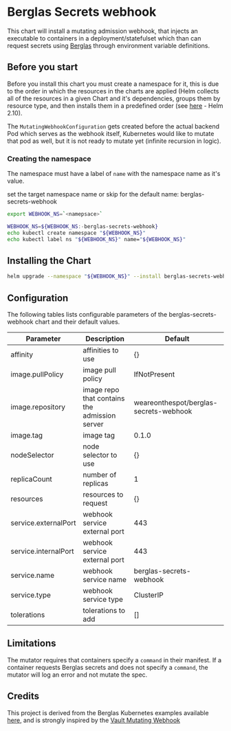 # Berglas Secrets webhook

This chart will install a mutating admission webhook, that injects an executable to containers in a deployment/statefulset which than can request secrets using [Berglas](https://github.com/GoogleCloudPlatform/berglas) through environment variable definitions.

## Before you start

Before you install this chart you must create a namespace for it, this is due to the order in which the resources in the charts are applied (Helm collects all of the resources in a given Chart and it's dependencies, groups them by resource type, and then installs them in a predefined order (see [here](https://github.com/helm/helm/blob/release-2.10/pkg/tiller/kind_sorter.go#L29) - Helm 2.10).

The `MutatingWebhookConfiguration` gets created before the actual backend Pod which serves as the webhook itself, Kubernetes would like to mutate that pod as well, but it is not ready to mutate yet (infinite recursion in logic).

### Creating the namespace

The namespace must have a label of `name` with the namespace name as it's value.

set the target namespace name or skip for the default name: berglas-secrets-webhook

```bash
export WEBHOOK_NS=`<namepsace>`
```

```bash
WEBHOOK_NS=${WEBHOOK_NS:-berglas-secrets-webhook}
echo kubectl create namespace "${WEBHOOK_NS}"
echo kubectl label ns "${WEBHOOK_NS}" name="${WEBHOOK_NS}"
```

## Installing the Chart

```bash
helm upgrade --namespace "${WEBHOOK_NS}" --install berglas-secrets-webhook helm-chart
```

## Configuration

The following tables lists configurable parameters of the berglas-secrets-webhook chart and their default values.

|               Parameter             |                    Description                    |                  Default                 |
| ----------------------------------- | ------------------------------------------------- | -----------------------------------------|
|affinity                             |affinities to use                                  |{}                                        |
|image.pullPolicy                     |image pull policy                                  |IfNotPresent                              |
|image.repository                     |image repo that contains the admission server      |weareonthespot/berglas-secrets-webhook    |
|image.tag                            |image tag                                          |0.1.0                                     |
|nodeSelector                         |node selector to use                               |{}                                        |
|replicaCount                         |number of replicas                                 |1                                         |
|resources                            |resources to request                               |{}                                        |
|service.externalPort                 |webhook service external port                      |443                                       |
|service.internalPort                 |webhook service external port                      |443                                       |
|service.name                         |webhook service name                               |berglas-secrets-webhook                   |
|service.type                         |webhook service type                               |ClusterIP                                 |
|tolerations                          |tolerations to add                                 |[]                                        |

## Limitations

The mutator requires that containers specify a `command` in their manifest. If a
container requests Berglas secrets and does not specify a `command`, the mutator
will log an error and not mutate the spec.

## Credits

This project is derived from the Berglas Kubernetes examples available [here](https://github.com/GoogleCloudPlatform/berglas/tree/master/examples/kubernetes), and is strongly inspired by the [Vault Mutating Webhook](https://github.com/innovia/kubernetes-mutation-webhook-vault-secrets)
